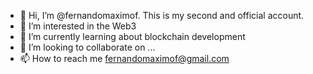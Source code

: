 - 👋 Hi, I’m @fernandomaximof. This is my second and official account.
- 👀 I’m interested in the Web3
- 🌱 I’m currently learning about blockchain development
- 💞️ I’m looking to collaborate on ...
- 📫 How to reach me fernandomaximof@gmail.com

<!---
fernandomaximof/fernandomaximof is a ✨ special ✨ repository because its `README.md` (this file) appears on your GitHub profile.
You can click the Preview link to take a look at your changes.
--->
